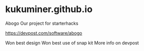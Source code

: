 # kukuminer.github.io
Abogo
Our project for starterhacks

https://devpost.com/software/abogo 

Won best design
Won best use of snap kit
More info on devpost
